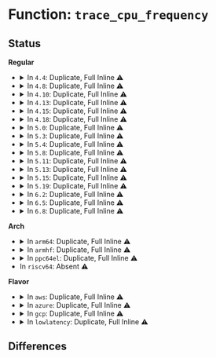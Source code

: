 # Function: <code>trace_cpu_frequency</code>

## Status
<b>Regular</b>
<ul>
<li>
<details>
<summary>In <code>4.4</code>: Duplicate, Full Inline ⚠️</summary>

**Collision:** Static Duplication

**Inline:** Full

**Transformation:** False

**Instances:**

```
In drivers/cpufreq/cpufreq.c (ffffffff816aec4c)
Location: include/trace/events/power.h:138
Inline: True
Inline callers:
  - drivers/cpufreq/cpufreq.c:cpufreq_notify_transition
```
```
In drivers/cpufreq/intel_pstate.c (ffffffff816ba681)
Location: include/trace/events/power.h:138
Inline: True
Inline callers:
  - drivers/cpufreq/intel_pstate.c:intel_pstate_set_pstate
```
</details>
</li>
<li>
<details>
<summary>In <code>4.8</code>: Duplicate, Full Inline ⚠️</summary>

**Collision:** Static Duplication

**Inline:** Full

**Transformation:** False

**Instances:**

```
In drivers/cpufreq/cpufreq.c (ffffffff8171052c)
Location: include/trace/events/power.h:138
Inline: True
Inline callers:
  - drivers/cpufreq/cpufreq.c:cpufreq_notify_transition
```
```
In drivers/cpufreq/intel_pstate.c (ffffffff8171c2e4)
Location: include/trace/events/power.h:138
Inline: True
Inline callers:
  - drivers/cpufreq/intel_pstate.c:intel_pstate_update_util
  - drivers/cpufreq/intel_pstate.c:intel_pstate_set_min_pstate
```
</details>
</li>
<li>
<details>
<summary>In <code>4.10</code>: Duplicate, Full Inline ⚠️</summary>

**Collision:** Static Duplication

**Inline:** Full

**Transformation:** False

**Instances:**

```
In kernel/sched/cpufreq_schedutil.c (ffffffff810d4b97)
Location: include/trace/events/power.h:143
Inline: True
```
```
In drivers/cpufreq/cpufreq.c (ffffffff8174254f)
Location: include/trace/events/power.h:143
Inline: True
Inline callers:
  - drivers/cpufreq/cpufreq.c:cpufreq_notify_transition
```
```
In drivers/cpufreq/intel_pstate.c (ffffffff8174ec17)
Location: include/trace/events/power.h:143
Inline: True
Inline callers:
  - drivers/cpufreq/intel_pstate.c:intel_pstate_prepare_request
  - drivers/cpufreq/intel_pstate.c:intel_pstate_set_pstate
```
</details>
</li>
<li>
<details>
<summary>In <code>4.13</code>: Duplicate, Full Inline ⚠️</summary>

**Collision:** Static Duplication

**Inline:** Full

**Transformation:** False

**Instances:**

```
In kernel/sched/cpufreq_schedutil.c (ffffffff810d36da)
Location: include/trace/events/power.h:143
Inline: True
Inline callers:
  - kernel/sched/cpufreq_schedutil.c:sugov_update_commit
```
```
In drivers/cpufreq/cpufreq.c (ffffffff81760bea)
Location: include/trace/events/power.h:143
Inline: True
Inline callers:
  - drivers/cpufreq/cpufreq.c:cpufreq_notify_transition
```
```
In drivers/cpufreq/intel_pstate.c (ffffffff8176d84d)
Location: include/trace/events/power.h:143
Inline: True
Inline callers:
  - drivers/cpufreq/intel_pstate.c:intel_pstate_adjust_pstate
  - drivers/cpufreq/intel_pstate.c:intel_pstate_set_pstate
```
</details>
</li>
<li>
<details>
<summary>In <code>4.15</code>: Duplicate, Full Inline ⚠️</summary>

**Collision:** Static Duplication

**Inline:** Full

**Transformation:** False

**Instances:**

```
In kernel/sched/cpufreq_schedutil.c (ffffffff810db2a9)
Location: include/trace/events/power.h:144
Inline: True
Inline callers:
  - kernel/sched/cpufreq_schedutil.c:sugov_update_commit
```
```
In drivers/cpufreq/cpufreq.c (ffffffff817d6bad)
Location: include/trace/events/power.h:144
Inline: True
Inline callers:
  - drivers/cpufreq/cpufreq.c:cpufreq_notify_transition
```
```
In drivers/cpufreq/intel_pstate.c (ffffffff817e2bcc)
Location: include/trace/events/power.h:144
Inline: True
Inline callers:
  - drivers/cpufreq/intel_pstate.c:intel_pstate_update_util
  - drivers/cpufreq/intel_pstate.c:intel_pstate_set_pstate
```
</details>
</li>
<li>
<details>
<summary>In <code>4.18</code>: Duplicate, Full Inline ⚠️</summary>

**Collision:** Static Duplication

**Inline:** Full

**Transformation:** False

**Instances:**

```
In kernel/sched/cpufreq_schedutil.c (ffffffff810e34f0)
Location: include/trace/events/power.h:144
Inline: True
Inline callers:
  - kernel/sched/cpufreq_schedutil.c:sugov_fast_switch
```
```
In drivers/cpufreq/cpufreq.c (ffffffff8181f810)
Location: include/trace/events/power.h:144
Inline: True
Inline callers:
  - drivers/cpufreq/cpufreq.c:cpufreq_notify_transition
```
```
In drivers/cpufreq/intel_pstate.c (ffffffff8182be12)
Location: include/trace/events/power.h:144
Inline: True
Inline callers:
  - drivers/cpufreq/intel_pstate.c:intel_pstate_update_util
  - drivers/cpufreq/intel_pstate.c:intel_pstate_set_pstate
```
</details>
</li>
<li>
<details>
<summary>In <code>5.0</code>: Duplicate, Full Inline ⚠️</summary>

**Collision:** Static Duplication

**Inline:** Full

**Transformation:** False

**Instances:**

```
In kernel/sched/cpufreq_schedutil.c (ffffffff810edbc0)
Location: include/trace/events/power.h:145
Inline: True
Inline callers:
  - kernel/sched/cpufreq_schedutil.c:sugov_fast_switch
```
```
In drivers/cpufreq/cpufreq.c (ffffffff8184b6b0)
Location: include/trace/events/power.h:145
Inline: True
Inline callers:
  - drivers/cpufreq/cpufreq.c:cpufreq_notify_transition
```
```
In drivers/cpufreq/intel_pstate.c (ffffffff81857e02)
Location: include/trace/events/power.h:145
Inline: True
Inline callers:
  - drivers/cpufreq/intel_pstate.c:intel_pstate_update_util
  - drivers/cpufreq/intel_pstate.c:intel_pstate_update_util
  - drivers/cpufreq/intel_pstate.c:intel_pstate_set_pstate
  - drivers/cpufreq/intel_pstate.c:intel_pstate_set_pstate
```
</details>
</li>
<li>
<details>
<summary>In <code>5.3</code>: Duplicate, Full Inline ⚠️</summary>

**Collision:** Static Duplication

**Inline:** Full

**Transformation:** False

**Instances:**

```
In kernel/sched/cpufreq_schedutil.c (ffffffff810f49b4)
Location: include/trace/events/power.h:145
Inline: True
Inline callers:
  - kernel/sched/cpufreq_schedutil.c:sugov_fast_switch
```
```
In drivers/cpufreq/cpufreq.c (ffffffff8188e754)
Location: include/trace/events/power.h:145
Inline: True
Inline callers:
  - drivers/cpufreq/cpufreq.c:cpufreq_notify_transition
```
```
In drivers/cpufreq/intel_pstate.c (ffffffff8189b18a)
Location: include/trace/events/power.h:145
Inline: True
Inline callers:
  - drivers/cpufreq/intel_pstate.c:intel_pstate_update_util
  - drivers/cpufreq/intel_pstate.c:intel_pstate_update_util
  - drivers/cpufreq/intel_pstate.c:intel_pstate_set_pstate
  - drivers/cpufreq/intel_pstate.c:intel_pstate_set_pstate
```
</details>
</li>
<li>
<details>
<summary>In <code>5.4</code>: Duplicate, Full Inline ⚠️</summary>

**Collision:** Static Duplication

**Inline:** Full

**Transformation:** False

**Instances:**

```
In kernel/sched/cpufreq_schedutil.c (ffffffff81100635)
Location: include/trace/events/power.h:145
Inline: True
Inline callers:
  - kernel/sched/cpufreq_schedutil.c:sugov_fast_switch
```
```
In drivers/cpufreq/cpufreq.c (ffffffff818c1274)
Location: include/trace/events/power.h:145
Inline: True
```
```
In drivers/cpufreq/intel_pstate.c (ffffffff818cd33a)
Location: include/trace/events/power.h:145
Inline: True
Inline callers:
  - drivers/cpufreq/intel_pstate.c:intel_pstate_update_util
  - drivers/cpufreq/intel_pstate.c:intel_pstate_update_util
  - drivers/cpufreq/intel_pstate.c:intel_pstate_set_pstate
  - drivers/cpufreq/intel_pstate.c:intel_pstate_set_pstate
```
</details>
</li>
<li>
<details>
<summary>In <code>5.8</code>: Duplicate, Full Inline ⚠️</summary>

**Collision:** Static Duplication

**Inline:** Full

**Transformation:** False

**Instances:**

```
In kernel/sched/cpufreq_schedutil.c (ffffffff8110b175)
Location: include/trace/events/power.h:145
Inline: True
Inline callers:
  - kernel/sched/cpufreq_schedutil.c:sugov_fast_switch
```
```
In drivers/cpufreq/cpufreq.c (ffffffff819945da)
Location: include/trace/events/power.h:145
Inline: True
```
```
In drivers/cpufreq/intel_pstate.c (ffffffff819a0523)
Location: include/trace/events/power.h:145
Inline: True
Inline callers:
  - drivers/cpufreq/intel_pstate.c:intel_pstate_adjust_pstate
  - drivers/cpufreq/intel_pstate.c:intel_pstate_adjust_pstate
  - drivers/cpufreq/intel_pstate.c:intel_pstate_set_pstate
  - drivers/cpufreq/intel_pstate.c:intel_pstate_set_pstate
```
</details>
</li>
<li>
<details>
<summary>In <code>5.11</code>: Duplicate, Full Inline ⚠️</summary>

**Collision:** Static Duplication

**Inline:** Full

**Transformation:** False

**Instances:**

```
In drivers/cpufreq/cpufreq.c (ffffffff819974a9)
Location: include/trace/events/power.h:145
Inline: True
Inline callers:
  - drivers/cpufreq/cpufreq.c:cpufreq_driver_fast_switch
  - drivers/cpufreq/cpufreq.c:cpufreq_driver_fast_switch
```
```
In drivers/cpufreq/intel_pstate.c (ffffffff819a327d)
Location: include/trace/events/power.h:145
Inline: True
Inline callers:
  - drivers/cpufreq/intel_pstate.c:intel_pstate_adjust_pstate
  - drivers/cpufreq/intel_pstate.c:intel_pstate_adjust_pstate
  - drivers/cpufreq/intel_pstate.c:intel_pstate_set_pstate
  - drivers/cpufreq/intel_pstate.c:intel_pstate_set_pstate
```
</details>
</li>
<li>
<details>
<summary>In <code>5.13</code>: Duplicate, Full Inline ⚠️</summary>

**Collision:** Static Duplication

**Inline:** Full

**Transformation:** False

**Instances:**

```
In drivers/cpufreq/cpufreq.c (ffffffff8197c22a)
Location: include/trace/events/power.h:145
Inline: True
Inline callers:
  - drivers/cpufreq/cpufreq.c:cpufreq_driver_fast_switch
  - drivers/cpufreq/cpufreq.c:cpufreq_driver_fast_switch
```
```
In drivers/cpufreq/intel_pstate.c (ffffffff81987cf8)
Location: include/trace/events/power.h:145
Inline: True
Inline callers:
  - drivers/cpufreq/intel_pstate.c:intel_pstate_adjust_pstate
  - drivers/cpufreq/intel_pstate.c:intel_pstate_adjust_pstate
  - drivers/cpufreq/intel_pstate.c:intel_pstate_set_pstate
  - drivers/cpufreq/intel_pstate.c:intel_pstate_set_pstate
```
</details>
</li>
<li>
<details>
<summary>In <code>5.15</code>: Duplicate, Full Inline ⚠️</summary>

**Collision:** Static Duplication

**Inline:** Full

**Transformation:** False

**Instances:**

```
In drivers/cpufreq/cpufreq.c (ffffffff81a254a7)
Location: include/trace/events/power.h:145
Inline: True
Inline callers:
  - drivers/cpufreq/cpufreq.c:cpufreq_driver_fast_switch
  - drivers/cpufreq/cpufreq.c:cpufreq_driver_fast_switch
```
```
In drivers/cpufreq/intel_pstate.c (ffffffff81a31ab9)
Location: include/trace/events/power.h:145
Inline: True
Inline callers:
  - drivers/cpufreq/intel_pstate.c:intel_pstate_adjust_pstate
  - drivers/cpufreq/intel_pstate.c:intel_pstate_adjust_pstate
  - drivers/cpufreq/intel_pstate.c:intel_pstate_set_pstate
  - drivers/cpufreq/intel_pstate.c:intel_pstate_set_pstate
```
</details>
</li>
<li>
<details>
<summary>In <code>5.19</code>: Duplicate, Full Inline ⚠️</summary>

**Collision:** Static Duplication

**Inline:** Full

**Transformation:** False

**Instances:**

```
In drivers/cpufreq/cpufreq.c (ffffffff81b8ee94)
Location: include/trace/events/power.h:145
Inline: True
Inline callers:
  - drivers/cpufreq/cpufreq.c:cpufreq_driver_fast_switch
  - drivers/cpufreq/cpufreq.c:cpufreq_driver_fast_switch
  - drivers/cpufreq/cpufreq.c:cpufreq_notify_transition
  - drivers/cpufreq/cpufreq.c:cpufreq_notify_transition
```
```
In drivers/cpufreq/intel_pstate.c (ffffffff81b9dd78)
Location: include/trace/events/power.h:145
Inline: True
Inline callers:
  - drivers/cpufreq/intel_pstate.c:intel_pstate_adjust_pstate
  - drivers/cpufreq/intel_pstate.c:intel_pstate_adjust_pstate
  - drivers/cpufreq/intel_pstate.c:intel_pstate_set_pstate
  - drivers/cpufreq/intel_pstate.c:intel_pstate_set_pstate
```
</details>
</li>
<li>
<details>
<summary>In <code>6.2</code>: Duplicate, Full Inline ⚠️</summary>

**Collision:** Static Duplication

**Inline:** Full

**Transformation:** False

**Instances:**

```
In drivers/cpufreq/cpufreq.c (ffffffff81d2e6e6)
Location: include/trace/events/power.h:167
Inline: True
Inline callers:
  - drivers/cpufreq/cpufreq.c:cpufreq_driver_fast_switch
  - drivers/cpufreq/cpufreq.c:cpufreq_driver_fast_switch
  - drivers/cpufreq/cpufreq.c:cpufreq_notify_transition
  - drivers/cpufreq/cpufreq.c:cpufreq_notify_transition
```
```
In drivers/cpufreq/intel_pstate.c (ffffffff81d3fbcd)
Location: include/trace/events/power.h:167
Inline: True
Inline callers:
  - drivers/cpufreq/intel_pstate.c:intel_pstate_adjust_pstate
  - drivers/cpufreq/intel_pstate.c:intel_pstate_adjust_pstate
  - drivers/cpufreq/intel_pstate.c:intel_pstate_set_pstate
  - drivers/cpufreq/intel_pstate.c:intel_pstate_set_pstate
```
</details>
</li>
<li>
<details>
<summary>In <code>6.5</code>: Duplicate, Full Inline ⚠️</summary>

**Collision:** Static Duplication

**Inline:** Full

**Transformation:** False

**Instances:**

```
In drivers/cpufreq/cpufreq.c (ffffffff81d97696)
Location: include/trace/events/power.h:167
Inline: True
Inline callers:
  - drivers/cpufreq/cpufreq.c:cpufreq_driver_fast_switch
  - drivers/cpufreq/cpufreq.c:cpufreq_driver_fast_switch
  - drivers/cpufreq/cpufreq.c:cpufreq_notify_transition
  - drivers/cpufreq/cpufreq.c:cpufreq_notify_transition
```
```
In drivers/cpufreq/intel_pstate.c (ffffffff81daa73d)
Location: include/trace/events/power.h:167
Inline: True
Inline callers:
  - drivers/cpufreq/intel_pstate.c:intel_pstate_adjust_pstate
  - drivers/cpufreq/intel_pstate.c:intel_pstate_set_pstate
```
</details>
</li>
<li>
<details>
<summary>In <code>6.8</code>: Duplicate, Full Inline ⚠️</summary>

**Collision:** Static Duplication

**Inline:** Full

**Transformation:** False

**Instances:**

```
In drivers/cpufreq/cpufreq.c (ffffffff81e4f316)
Location: include/trace/events/power.h:167
Inline: True
Inline callers:
  - drivers/cpufreq/cpufreq.c:cpufreq_driver_fast_switch
  - drivers/cpufreq/cpufreq.c:cpufreq_driver_fast_switch
  - drivers/cpufreq/cpufreq.c:cpufreq_notify_transition
  - drivers/cpufreq/cpufreq.c:cpufreq_notify_transition
```
```
In drivers/cpufreq/intel_pstate.c (ffffffff81e62881)
Location: include/trace/events/power.h:167
Inline: True
Inline callers:
  - drivers/cpufreq/intel_pstate.c:intel_pstate_adjust_pstate
  - drivers/cpufreq/intel_pstate.c:intel_pstate_set_pstate
```
</details>
</li>
</ul>
<b>Arch</b>
<ul>
<li>
<details>
<summary>In <code>arm64</code>: Duplicate, Full Inline ⚠️</summary>

**Collision:** Static Duplication

**Inline:** Full

**Transformation:** False

**Instances:**

```
In kernel/sched/cpufreq_schedutil.c (ffff800010164db4)
Location: include/trace/events/power.h:145
Inline: True
Inline callers:
  - kernel/sched/cpufreq_schedutil.c:sugov_fast_switch
```
```
In drivers/cpufreq/cpufreq.c (ffff800010b1e68c)
Location: include/trace/events/power.h:145
Inline: True
```
</details>
</li>
<li>
<details>
<summary>In <code>armhf</code>: Duplicate, Full Inline ⚠️</summary>

**Collision:** Static Duplication

**Inline:** Full

**Transformation:** False

**Instances:**

```
In kernel/sched/cpufreq_schedutil.c (c03b13e8)
Location: include/trace/events/power.h:145
Inline: True
Inline callers:
  - kernel/sched/cpufreq_schedutil.c:sugov_fast_switch
```
```
In drivers/cpufreq/cpufreq.c (c0bf8d14)
Location: include/trace/events/power.h:145
Inline: True
```
</details>
</li>
<li>
<details>
<summary>In <code>ppc64el</code>: Duplicate, Full Inline ⚠️</summary>

**Collision:** Static Duplication

**Inline:** Full

**Transformation:** False

**Instances:**

```
In kernel/sched/cpufreq_schedutil.c (c0000000001bbe54)
Location: include/trace/events/power.h:145
Inline: True
Inline callers:
  - kernel/sched/cpufreq_schedutil.c:sugov_fast_switch
```
```
In drivers/cpufreq/cpufreq.c (c000000000c11164)
Location: include/trace/events/power.h:145
Inline: True
```
</details>
</li>
<li>
In <code>riscv64</code>: Absent ⚠️
</li>
</ul>
<b>Flavor</b>
<ul>
<li>
<details>
<summary>In <code>aws</code>: Duplicate, Full Inline ⚠️</summary>

**Collision:** Static Duplication

**Inline:** Full

**Transformation:** False

**Instances:**

```
In kernel/sched/cpufreq_schedutil.c (ffffffff810f9945)
Location: include/trace/events/power.h:145
Inline: True
Inline callers:
  - kernel/sched/cpufreq_schedutil.c:sugov_fast_switch
```
```
In drivers/cpufreq/cpufreq.c (ffffffff81865994)
Location: include/trace/events/power.h:145
Inline: True
```
```
In drivers/cpufreq/intel_pstate.c (ffffffff81870f3a)
Location: include/trace/events/power.h:145
Inline: True
Inline callers:
  - drivers/cpufreq/intel_pstate.c:intel_pstate_update_util
  - drivers/cpufreq/intel_pstate.c:intel_pstate_update_util
  - drivers/cpufreq/intel_pstate.c:intel_pstate_set_pstate
  - drivers/cpufreq/intel_pstate.c:intel_pstate_set_pstate
```
</details>
</li>
<li>
<details>
<summary>In <code>azure</code>: Duplicate, Full Inline ⚠️</summary>

**Collision:** Static Duplication

**Inline:** Full

**Transformation:** False

**Instances:**

```
In kernel/sched/cpufreq_schedutil.c (ffffffff810e9b25)
Location: include/trace/events/power.h:145
Inline: True
Inline callers:
  - kernel/sched/cpufreq_schedutil.c:sugov_fast_switch
```
```
In drivers/cpufreq/cpufreq.c (ffffffff8182e647)
Location: include/trace/events/power.h:145
Inline: True
```
```
In drivers/cpufreq/intel_pstate.c (ffffffff8183bf85)
Location: include/trace/events/power.h:145
Inline: True
Inline callers:
  - drivers/cpufreq/intel_pstate.c:intel_pstate_update_util
  - drivers/cpufreq/intel_pstate.c:intel_pstate_update_util
  - drivers/cpufreq/intel_pstate.c:intel_pstate_set_pstate
  - drivers/cpufreq/intel_pstate.c:intel_pstate_set_pstate
```
</details>
</li>
<li>
<details>
<summary>In <code>gcp</code>: Duplicate, Full Inline ⚠️</summary>

**Collision:** Static Duplication

**Inline:** Full

**Transformation:** False

**Instances:**

```
In kernel/sched/cpufreq_schedutil.c (ffffffff810f6b65)
Location: include/trace/events/power.h:145
Inline: True
Inline callers:
  - kernel/sched/cpufreq_schedutil.c:sugov_fast_switch
```
```
In drivers/cpufreq/cpufreq.c (ffffffff818b6724)
Location: include/trace/events/power.h:145
Inline: True
```
```
In drivers/cpufreq/intel_pstate.c (ffffffff818c27ea)
Location: include/trace/events/power.h:145
Inline: True
Inline callers:
  - drivers/cpufreq/intel_pstate.c:intel_pstate_update_util
  - drivers/cpufreq/intel_pstate.c:intel_pstate_update_util
  - drivers/cpufreq/intel_pstate.c:intel_pstate_set_pstate
  - drivers/cpufreq/intel_pstate.c:intel_pstate_set_pstate
```
</details>
</li>
<li>
<details>
<summary>In <code>lowlatency</code>: Duplicate, Full Inline ⚠️</summary>

**Collision:** Static Duplication

**Inline:** Full

**Transformation:** False

**Instances:**

```
In kernel/sched/cpufreq_schedutil.c (ffffffff81101bc5)
Location: include/trace/events/power.h:145
Inline: True
Inline callers:
  - kernel/sched/cpufreq_schedutil.c:sugov_fast_switch
```
```
In drivers/cpufreq/cpufreq.c (ffffffff818d29d4)
Location: include/trace/events/power.h:145
Inline: True
```
```
In drivers/cpufreq/intel_pstate.c (ffffffff818deafa)
Location: include/trace/events/power.h:145
Inline: True
Inline callers:
  - drivers/cpufreq/intel_pstate.c:intel_pstate_update_util
  - drivers/cpufreq/intel_pstate.c:intel_pstate_update_util
  - drivers/cpufreq/intel_pstate.c:intel_pstate_set_pstate
  - drivers/cpufreq/intel_pstate.c:intel_pstate_set_pstate
```
</details>
</li>
</ul>

## Differences
